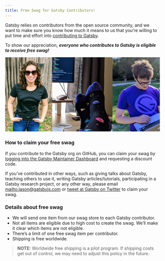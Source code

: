 ```yaml
---
title: Free Swag for Gatsby Contributors!
---
```


Gatsby relies on contributors from the open source community, and we want to make sure you know how much it means to us that you’re willing to put time and effort into [contributing to Gatsby](/docs/how-to-contribute/).

To show our appreciation, _**everyone who contributes to Gatsby is eligible to receive free swag!**_

![Gatsby contributors wearing swag.](./images/gatsby-swag.jpg)

### How to claim your free swag

If you contribute to the Gatsby org on GitHub, you can claim your swag by [logging into the Gatsby Maintainer Dashboard](https://store.gatsbyjs.org/login) and requesting a discount code.

If you’ve contributed in other ways, such as giving talks about Gatsby, teaching others to use it, writing Gatsby articles/tutorials, participating in a Gatsby research project, or any other way, please email <mailto:jason@gatsbyjs.com> or [tweet at Gatsby on Twitter](https://twitter.com/gatsbyjs) to claim your swag.

### Details about free swag

- We will send one item from our swag store to each Gatsby contributor.
- Not all items are eligible due to high cost to create the swag. We’ll make it clear which items are not eligible.
- There’s a limit of one free swag item per contributor.
- Shipping is free worldwide.

> **NOTE:** Worldwide free shipping is a pilot program. If shipping costs get out of control, we may need to adjust this policy in the future.
